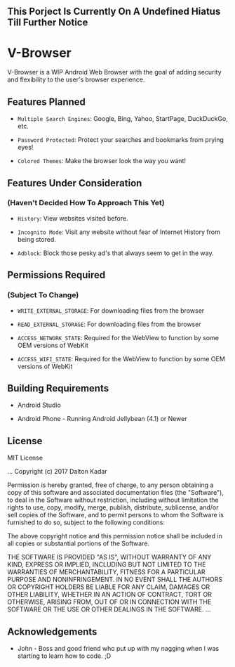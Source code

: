 ## This Porject Is Currently On A Undefined Hiatus Till Further Notice

# V-Browser
V-Browser is a WIP Android Web Browser with the goal of adding security and flexibility to the user's browser experience.


## Features Planned

* ````Multiple Search Engines````: Google, Bing, Yahoo, StartPage, DuckDuckGo, etc.

* ````Password Protected````: Protect your searches and bookmarks from prying eyes!

* ````Colored Themes````: Make the browser look the way you want!

## Features Under Consideration
### (Haven't Decided How To Approach This Yet)

* ````History````: View websites visited before.

* ````Incognito Mode````: Visit any website without fear of Internet History from being stored.

* ````Adblock````: Block those pesky ad's that always seem to get in the way.


## Permissions Required
### (Subject To Change)

* ````WRITE_EXTERNAL_STORAGE````: For downloading files from the browser

* ````READ_EXTERNAL_STORAGE````: For downloading files from the browser

* ````ACCESS_NETWORK_STATE````: Required for the WebView to function by some OEM versions of WebKit

* ````ACCESS_WIFI_STATE````: Required for the WebView to function by some OEM versions of WebKit


## Building Requirements

* Android Studio

* Android Phone - Running Android Jellybean (4.1) or Newer


## License

MIT License

...
Copyright (c) 2017 Dalton Kadar

Permission is hereby granted, free of charge, to any person obtaining a copy
of this software and associated documentation files (the "Software"), to deal
in the Software without restriction, including without limitation the rights
to use, copy, modify, merge, publish, distribute, sublicense, and/or sell
copies of the Software, and to permit persons to whom the Software is
furnished to do so, subject to the following conditions:

The above copyright notice and this permission notice shall be included in all
copies or substantial portions of the Software.

THE SOFTWARE IS PROVIDED "AS IS", WITHOUT WARRANTY OF ANY KIND, EXPRESS OR
IMPLIED, INCLUDING BUT NOT LIMITED TO THE WARRANTIES OF MERCHANTABILITY,
FITNESS FOR A PARTICULAR PURPOSE AND NONINFRINGEMENT. IN NO EVENT SHALL THE
AUTHORS OR COPYRIGHT HOLDERS BE LIABLE FOR ANY CLAIM, DAMAGES OR OTHER
LIABILITY, WHETHER IN AN ACTION OF CONTRACT, TORT OR OTHERWISE, ARISING FROM,
OUT OF OR IN CONNECTION WITH THE SOFTWARE OR THE USE OR OTHER DEALINGS IN THE
SOFTWARE.
...


## Acknowledgements

* John - Boss and good friend who put up with my nagging when I was starting to learn how to code. ;D
